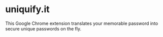 uniquify.it
===========

This Google Chrome extension translates your memorable password into secure unique passwords on the fly.
